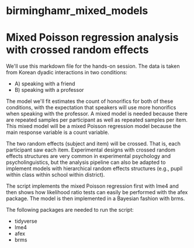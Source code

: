 # birminghamr_mixed_models
# Mixed Poisson regression analysis with crossed random effects

We'll use this markdown file for the hands-on session. The data is taken from Korean dyadic interactions in two conditions:

- A) speaking with a friend
- B) speaking with a professor

The model we'll fit estimates the count of honorifics for both of these conditions, with the expectation that speakers will use more honorifics when speaking with the professor. A mixed model is needed because there are repeated samples per participant as well as repeated samples per item. This mixed model will be a mixed Poisson regression model because the main response variable is a count variable.

The two random effects (subject and item) will be crossed. That is, each participant saw each item. Experimental designs with crossed random effects structures are very common in experimental psychology and psycholinguistics, but the analysis pipeline can also be adapted to implement models with hierarchical random effects structures (e.g., pupil within class within school within district).

The script implements the mixed Poisson regression first with lme4 and then shows how likelihood ratio tests can easily be performed with the afex package. The model is then implemented in a Bayesian fashion with brms.

The following packages are needed to run the script:

- tidyverse
- lme4
- afex
- brms
